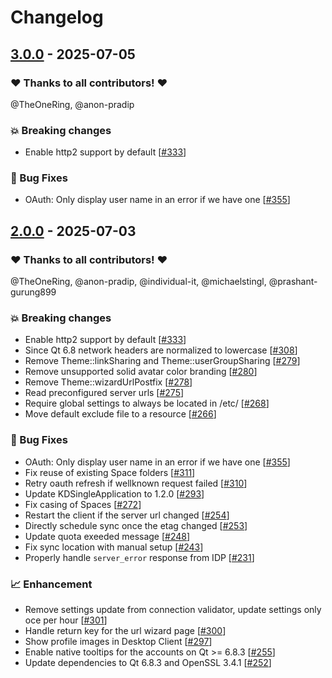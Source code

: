 # Changelog

## [3.0.0](https://github.com/opencloud-eu/desktop/releases/tag/v3.0.0) - 2025-07-05

### ❤️ Thanks to all contributors! ❤️

@TheOneRing, @anon-pradip

### 💥 Breaking changes

- Enable http2 support by default [[#333](https://github.com/opencloud-eu/desktop/pull/333)]

### 🐛 Bug Fixes

- OAuth: Only display user name in an error if we have one [[#355](https://github.com/opencloud-eu/desktop/pull/355)]

## [2.0.0](https://github.com/opencloud-eu/desktop/releases/tag/v2.0.0) - 2025-07-03

### ❤️ Thanks to all contributors! ❤️

@TheOneRing, @anon-pradip, @individual-it, @michaelstingl, @prashant-gurung899

### 💥 Breaking changes

- Enable http2 support by default [[#333](https://github.com/opencloud-eu/desktop/pull/333)]
- Since Qt 6.8 network headers are normalized to lowercase [[#308](https://github.com/opencloud-eu/desktop/pull/308)]
- Remove Theme::linkSharing and Theme::userGroupSharing [[#279](https://github.com/opencloud-eu/desktop/pull/279)]
- Remove unsupported solid avatar color branding [[#280](https://github.com/opencloud-eu/desktop/pull/280)]
- Remove Theme::wizardUrlPostfix [[#278](https://github.com/opencloud-eu/desktop/pull/278)]
- Read preconfigured server urls [[#275](https://github.com/opencloud-eu/desktop/pull/275)]
- Require global settings to always be located in /etc/ [[#268](https://github.com/opencloud-eu/desktop/pull/268)]
- Move default exclude file to a resource [[#266](https://github.com/opencloud-eu/desktop/pull/266)]

### 🐛 Bug Fixes

- OAuth: Only display user name in an error if we have one [[#355](https://github.com/opencloud-eu/desktop/pull/355)]
- Fix reuse of existing Space folders [[#311](https://github.com/opencloud-eu/desktop/pull/311)]
- Retry oauth refresh if wellknown request failed [[#310](https://github.com/opencloud-eu/desktop/pull/310)]
- Update KDSingleApplication to 1.2.0 [[#293](https://github.com/opencloud-eu/desktop/pull/293)]
- Fix casing of Spaces [[#272](https://github.com/opencloud-eu/desktop/pull/272)]
- Restart the client if the server url changed [[#254](https://github.com/opencloud-eu/desktop/pull/254)]
- Directly schedule sync once the etag changed [[#253](https://github.com/opencloud-eu/desktop/pull/253)]
- Update quota exeeded message [[#248](https://github.com/opencloud-eu/desktop/pull/248)]
- Fix sync location with manual setup [[#243](https://github.com/opencloud-eu/desktop/pull/243)]
- Properly handle `server_error` response from IDP [[#231](https://github.com/opencloud-eu/desktop/pull/231)]

### 📈 Enhancement

-  Remove settings update from connection validator, update settings only oce per hour [[#301](https://github.com/opencloud-eu/desktop/pull/301)]
- Handle return key for the url wizard page [[#300](https://github.com/opencloud-eu/desktop/pull/300)]
- Show profile images in Desktop Client [[#297](https://github.com/opencloud-eu/desktop/pull/297)]
- Enable native tooltips for the accounts on Qt >= 6.8.3 [[#255](https://github.com/opencloud-eu/desktop/pull/255)]
- Update dependencies to Qt 6.8.3 and OpenSSL 3.4.1 [[#252](https://github.com/opencloud-eu/desktop/pull/252)]
